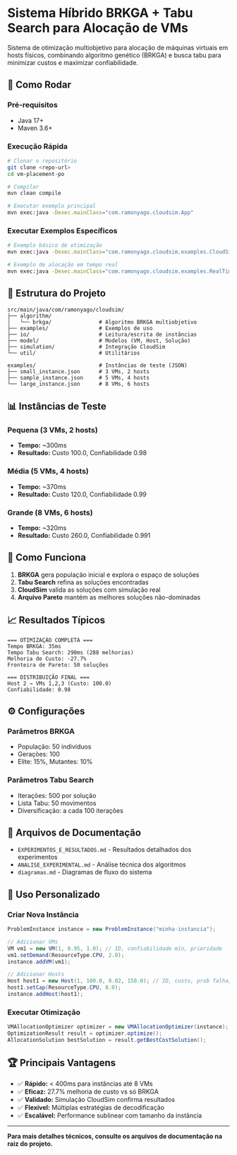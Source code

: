 # Sistema Híbrido BRKGA + Tabu Search para Alocação de VMs

Sistema de otimização multiobjetivo para alocação de máquinas virtuais em hosts físicos, combinando algoritmo genético (BRKGA) e busca tabu para minimizar custos e maximizar confiabilidade.

## 🚀 Como Rodar

### Pré-requisitos
- Java 17+
- Maven 3.6+

### Execução Rápida
```bash
# Clonar o repositório
git clone <repo-url>
cd vm-placement-po

# Compilar
mvn clean compile

# Executar exemplo principal
mvn exec:java -Dexec.mainClass="com.ramonyago.cloudsim.App"
```

### Executar Exemplos Específicos
```bash
# Exemplo básico de otimização
mvn exec:java -Dexec.mainClass="com.ramonyago.cloudsim.examples.CloudSimExample"

# Exemplo de alocação em tempo real
mvn exec:java -Dexec.mainClass="com.ramonyago.cloudsim.examples.RealTimeAllocationExample"
```

## 📁 Estrutura do Projeto

```
src/main/java/com/ramonyago/cloudsim/
├── algorithm/
│   └── brkga/               # Algoritmo BRKGA multiobjetivo
├── examples/                # Exemplos de uso
├── io/                      # Leitura/escrita de instâncias
├── model/                   # Modelos (VM, Host, Solução)
├── simulation/              # Integração CloudSim
└── util/                    # Utilitários

examples/                    # Instâncias de teste (JSON)
├── small_instance.json      # 3 VMs, 2 hosts
├── sample_instance.json     # 5 VMs, 4 hosts
└── large_instance.json      # 8 VMs, 6 hosts
```

## 📊 Instâncias de Teste

### Pequena (3 VMs, 2 hosts)
- **Tempo:** ~300ms
- **Resultado:** Custo 100.0, Confiabilidade 0.98

### Média (5 VMs, 4 hosts)  
- **Tempo:** ~370ms
- **Resultado:** Custo 120.0, Confiabilidade 0.99

### Grande (8 VMs, 6 hosts)
- **Tempo:** ~320ms
- **Resultado:** Custo 260.0, Confiabilidade 0.991

## 🔧 Como Funciona

1. **BRKGA** gera população inicial e explora o espaço de soluções
2. **Tabu Search** refina as soluções encontradas
3. **CloudSim** valida as soluções com simulação real
4. **Arquivo Pareto** mantém as melhores soluções não-dominadas

## 📈 Resultados Típicos

```
=== OTIMIZAÇÃO COMPLETA ===
Tempo BRKGA: 35ms
Tempo Tabu Search: 290ms (288 melhorias)
Melhoria de Custo: -27.7%
Fronteira de Pareto: 50 soluções

=== DISTRIBUIÇÃO FINAL ===
Host 2 → VMs 1,2,3 (Custo: 100.0)
Confiabilidade: 0.98
```

## ⚙️ Configurações

### Parâmetros BRKGA
- População: 50 indivíduos
- Gerações: 100
- Elite: 15%, Mutantes: 10%

### Parâmetros Tabu Search  
- Iterações: 500 por solução
- Lista Tabu: 50 movimentos
- Diversificação: a cada 100 iterações

## 📝 Arquivos de Documentação

- `EXPERIMENTOS_E_RESULTADOS.md` - Resultados detalhados dos experimentos
- `ANALISE_EXPERIMENTAL.md` - Análise técnica dos algoritmos
- `diagramas.md` - Diagramas de fluxo do sistema

## 🎯 Uso Personalizado

### Criar Nova Instância
```java
ProblemInstance instance = new ProblemInstance("minha-instancia");

// Adicionar VMs
VM vm1 = new VM(1, 0.95, 1.0); // ID, confiabilidade mín, prioridade
vm1.setDemand(ResourceType.CPU, 2.0);
instance.addVM(vm1);

// Adicionar Hosts  
Host host1 = new Host(1, 100.0, 0.02, 150.0); // ID, custo, prob falha, energia
host1.setCap(ResourceType.CPU, 8.0);
instance.addHost(host1);
```

### Executar Otimização
```java
VMAllocationOptimizer optimizer = new VMAllocationOptimizer(instance);
OptimizationResult result = optimizer.optimize();
AllocationSolution bestSolution = result.getBestCostSolution();
```

## 🏆 Principais Vantagens

- ✅ **Rápido:** < 400ms para instâncias até 8 VMs
- ✅ **Eficaz:** 27.7% melhoria de custo vs só BRKGA  
- ✅ **Validado:** Simulação CloudSim confirma resultados
- ✅ **Flexível:** Múltiplas estratégias de decodificação
- ✅ **Escalável:** Performance sublinear com tamanho da instância

---

**Para mais detalhes técnicos, consulte os arquivos de documentação na raiz do projeto.** 